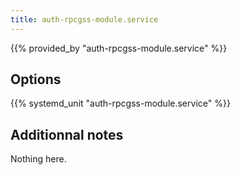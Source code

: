 ```yaml
---
title: auth-rpcgss-module.service
---
```


{{% provided_by "auth-rpcgss-module.service" %}}

## Options

{{% systemd_unit "auth-rpcgss-module.service" %}}

## Additionnal notes

Nothing here.